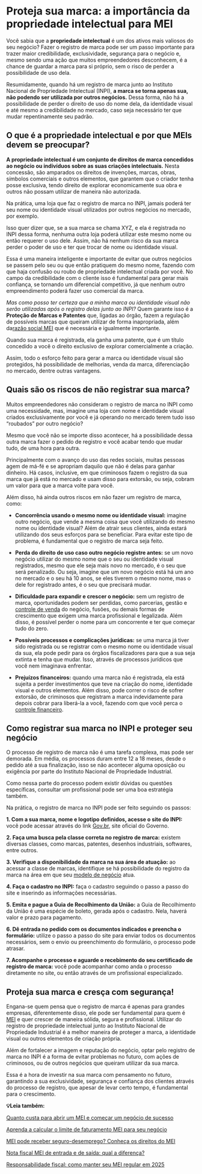 # Proteja sua marca: a importância da propriedade intelectual para MEI

Você sabia que a **propriedade intelectual** é um dos ativos mais valiosos do seu negócio? Fazer o registro de marca pode ser um passo importante para trazer maior credibilidade, exclusividade, segurança para o negócio e, mesmo sendo uma ação que muitos empreendedores desconhecem, é a chance de guardar a marca para si próprio, sem o risco de perder a possibilidade de uso dela.

Resumidamente, quando há um registro de marca junto ao Instituto Nacional de Propriedade Intelectual (INPI), **a marca se torna apenas sua, não podendo ser utilizada por outros negócios.** Dessa forma, não há a possibilidade de perder o direito de uso do nome dela, da identidade visual e até mesmo a credibilidade no mercado, caso seja necessário ter que mudar repentinamente seu padrão.

## **O que é a propriedade intelectual e por que MEIs devem se preocupar?**

**A propriedade intelectual é um conjunto de direitos de marca concedidos ao negócio ou indivíduos sobre as suas criações intelectuais.** Nesta concessão, são amparados os direitos de invenções, marcas, obras, símbolos comerciais e outros elementos, que garantem que o criador tenha posse exclusiva, tendo direito de explorar economicamente sua obra e outros não possam utilizar de maneira não autorizada.

Na prática, uma loja que faz o registro de marca no INPI, jamais poderá ter seu nome ou identidade visual utilizados por outros negócios no mercado, por exemplo.

Isso quer dizer que, se a sua marca se chama XYZ, e ela é registrada no INPI dessa forma, nenhuma outra loja poderá utilizar este mesmo nome ou então requerer o uso dele. Assim, não há nenhum risco da sua marca perder o poder de uso e ter que trocar de nome ou identidade visual.

Essa é uma maneira inteligente e importante de evitar que outros negócios se passem pelo seu ou que então pratiquem do mesmo nome, fazendo com que haja confusão ou roubo de propriedade intelectual criada por você. No campo da credibilidade com o cliente isso é fundamental para gerar mais confiança, se tornando um diferencial competitivo, já que nenhum outro empreendimento poderá fazer uso comercial da marca.

*Mas como posso ter certeza que a minha marca ou identidade visual não serão utilizadas após o registro delas junto ao INPI?* Quem garante isso é a **Proteção de Marcas e Patentes** que, ligadas ao órgão, fazem a regulação de possíveis marcas que queiram utilizar de forma inapropriada, além da[razão social MEI](https://meubolso.mercadopago.com.br/o-que-e-razao-social-mei) que é necessária e igualmente importante.

Quando sua marca é registrada, ela ganha uma patente, que é um título concedido a você o direito exclusivo de explorar comercialmente a criação.

Assim, todo o esforço feito para gerar a marca ou identidade visual são protegidos, há possibilidade de melhorias, venda da marca, diferenciação no mercado, dentre outras vantagens.

## **Quais são os riscos de não registrar sua marca?**

Muitos empreendedores não consideram o registro de marca no INPI como uma necessidade, mas, imagine uma loja com nome e identidade visual criados exclusivamente por você e já operando no mercado terem tudo isso “roubados” por outro negócio?

Mesmo que você não se importe disso acontecer, há a possibilidade dessa outra marca fazer o pedido de registro e você acabar tendo que mudar tudo, de uma hora para outra.

Principalmente com o avanço do uso das redes sociais, muitas pessoas agem de má-fé e se apropriam daquilo que não é delas para ganhar dinheiro. Há casos, inclusive, em que criminosos fazem o registro da sua marca que já está no mercado e usam disso para extorsão, ou seja, cobram um valor para que a marca volte para você.

Além disso, há ainda outros riscos em não fazer um registro de marca, como:

- **Concorrência usando o mesmo nome ou identidade visual:** imagine outro negócio, que vende a mesma coisa que você utilizando do mesmo nome ou identidade visual? Além de atrair seus clientes, ainda estará utilizando dos seus esforços para se beneficiar. Para evitar este tipo de problema, é fundamental que o registro de marca seja feito.

- **Perda do direito de uso caso outro negócio registre antes:** se um novo negócio utilizar do mesmo nome que o seu ou identidade visual registrados, mesmo que ele seja mais novo no mercado, é o seu que será penalizado. Ou seja, imagine que um novo negócio está há um ano no mercado e o seu há 10 anos, se eles tiverem o mesmo nome, mas o dele for registrado antes, é o seu que precisará mudar.

- **Dificuldade para expandir e crescer o negócio:** sem um registro de marca, oportunidades podem ser perdidas, como parcerias, gestão e [controle de venda](https://meubolso.mercadopago.com.br/controle-de-vendas) do negócio, fusões, ou demais formas de crescimento que exigem uma marca profissional e legalizada. Além disso, é possível perder o nome para um concorrente e ter que começar tudo do zero.

- **Possíveis processos e complicações jurídicas:** se uma marca já tiver sido registrada ou se registrar com o mesmo nome ou identidade visual da sua, ela pode pedir para os órgãos fiscalizadores para que a sua seja extinta e tenha que mudar. Isso, através de processos jurídicos que você nem imaginava enfrentar.

- **Prejuízos financeiros:** quando uma marca não é registrada, ela está sujeita a perder investimentos que teve na criação do nome, identidade visual e outros elementos. Além disso, pode correr o risco de sofrer extorsão, de criminosos que registram a marca indevidamente para depois cobrar para liberá-la a você, fazendo com que você perca o [controle financeiro](https://meubolso.mercadopago.com.br/controle-financeiro-conta-mercado-pago).

## **Como registrar sua marca no INPI e proteger seu negócio**

O processo de registro de marca não é uma tarefa complexa, mas pode ser demorada. Em média, os processos duram entre 12 a 18 meses, desde o pedido até a sua finalização, isso se não acontecer alguma oposição ou exigência por parte do Instituto Nacional de Propriedade Industrial.

Como nessa parte do processo podem existir dúvidas ou questões específicas, consultar um profissional pode ser uma boa estratégia também.

Na prática, o registro de marca no INPI pode ser feito seguindo os passos:

**1. Com a sua marca, nome e logotipo definidos, acesse o site do INPI:** você pode acessar através do link [Gov.br](https://www.gov.br/inpi/pt-br), site oficial do Governo.

**2. Faça uma busca pela classe correta no registro de marca:** existem diversas classes, como marcas, patentes, desenhos industriais, softwares, entre outros.

**3. Verifique a disponibilidade da marca na sua área de atuação:** ao acessar a classe de marcas, identifique se há possibilidade do registro da marca na área em que seu [modelo de negócio](https://meubolso.mercadopago.com.br/modelos-de-negocios-para-quem-vai-come%C3%A7ar-a-empreender) atua.

**4. Faça o cadastro no INPI:** faça o cadastro seguindo o passo a passo do site e inserindo as informações necessárias.

**5. Emita e pague a Guia de Recolhimento da União:** a Guia de Recolhimento da União é uma espécie de boleto, gerada após o cadastro. Nela, haverá valor e prazo para pagamento.

**6. Dê entrada no pedido com os documentos indicados e preencha o formulário:** utilize o passo a passo do site para enviar todos os documentos necessários, sem o envio ou preenchimento do formulário, o processo pode atrasar.

**7. Acompanhe o processo e aguarde o recebimento do seu certificado de registro de marca:** você pode acompanhar como anda o processo diretamente no site, ou então através de um profissional especializado.

## **Proteja sua marca e cresça com segurança!**

Engana-se quem pensa que o registro de marca é apenas para grandes empresas, diferentemente disso, ele pode ser fundamental para quem é [MEI](https://meubolso.mercadopago.com.br/conta-digital-para-mei) e quer crescer de maneira sólida, segura e profissional. Utilizar do registro de propriedade intelectual junto ao Instituto Nacional de Propriedade Industrial é a melhor maneira de proteger a marca, a identidade visual ou outros elementos de criação própria.

Além de fortalecer a imagem e reputação do negócio, optar pelo registro de marca no INPI é a forma de evitar problemas no futuro, com ações de criminosos, ou de outros negócios que queiram utilizar da sua marca.

Essa é a hora de investir na sua marca com pensamento no futuro, garantindo a sua exclusividade, segurança e confiança dos clientes através do processo de registro, que apesar de levar certo tempo, é fundamental para o crescimento.

**💡Leia também:**

[Quanto custa para abrir um MEI e começar um negócio de sucesso](https://meubolso.mercadopago.com.br/quanto-custa-para-abrir-um-mei)

[Aprenda a calcular o limite de faturamento MEI para seu negócio](https://meubolso.mercadopago.com.br/como-calcular-o-faturamento-mei)

[MEI pode receber seguro-desemprego? Conheça os direitos do MEI](https://meubolso.mercadopago.com.br/direitos-do-mei-seguro-desemprego)

[Nota fiscal MEI de entrada e de saída: qual a diferença?](https://meubolso.mercadopago.com.br/nota-fiscal-mei-de-entrada-e-de-saida)

[Responsabilidade fiscal: como manter seu MEI regular em 2025](https://meubolso.mercadopago.com.br/responsabilidade-fiscal-mei)